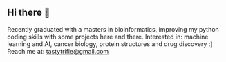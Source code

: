 ## Hi there 👋
Recently graduated with a masters in bioinformatics, improving my python coding skills with some projects here and there.
Interested in: machine learning and AI, cancer biology, protein structures and drug discovery :]
Reach me at: tastytrifle@gmail.com
<!--
**trifle99/trifle99** is a ✨ _special_ ✨ repository because its `README.md` (this file) appears on your GitHub profile.

Here are some ideas to get you started:

- 🔭 I’m currently working on ...
- 🌱 I’m currently learning ...
- 👯 I’m looking to collaborate on ...
- 🤔 I’m looking for help with ...
- 💬 Ask me about ...
- 📫 How to reach me: ...
- 😄 Pronouns: ...
- ⚡ Fun fact: ...
-->
